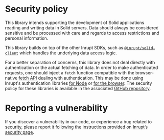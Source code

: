 # Security policy

This library intends supporting the development of Solid applications reading and
writing data in Solid servers. Data should always be considered sensitive and
be processed with care and regards to access restrictions and personal information.

This library builds on top of the other Inrupt SDKs, such as 
[`@inrupt/solid-client`](https://github.com/inrupt/solid-client-js) which handles the underlying data access logic.

For a better separation of concerns, this library does not deal directly with
authentication or the actual fetching of data. In order to make authenticated 
requests, one should inject a `fetch` function compatible with the browser-native
[fetch API](https://developer.mozilla.org/docs/Web/API/WindowOrWorkerGlobalScope/fetch#parameters)
dealing with authentication. This may be done using Inrupt's authentication libraries
[for Node](https://www.npmjs.com/package/@inrupt/solid-client-authn-node) or [for
the browser](https://www.npmjs.com/package/@inrupt/solid-client-authn-browser).
The security policy for these libraries is available in the associated [GitHub repository](https://github.com/inrupt/solid-ui-react/blob/main/SECURITY.md).

# Reporting a vulnerability

If you discover a vulnerability in our code, or experience a bug related to security,
please report it following the instructions provided on [Inrupt’s security page](https://inrupt.com/security/).
